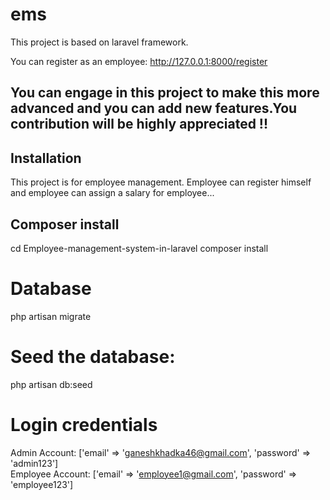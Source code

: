 # ems
This project is based on laravel framework.

You can register as an employee:
http://127.0.0.1:8000/register

## You can engage in this project to make this more advanced and you can add new features.You contribution will be highly appreciated !!

## Installation
This project is for employee management. Employee can register himself and employee can assign a salary for employee...

## Composer install
cd Employee-management-system-in-laravel
composer install

# Database
php artisan migrate

# Seed the database:
php artisan db:seed

# Login credentials
Admin Account: ['email' => 'ganeshkhadka46@gmail.com', 'password' => 'admin123'] <br>
Employee Account: ['email' => 'employee1@gmail.com', 'password' => 'employee123'] 


